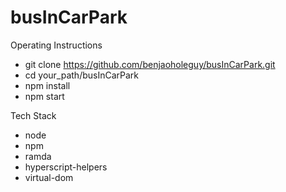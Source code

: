 # busInCarPark

Operating Instructions
- git clone https://github.com/benjaoholeguy/busInCarPark.git
- cd your_path/busInCarPark
- npm install
- npm start

Tech Stack
- node
- npm
- ramda
- hyperscript-helpers
- virtual-dom
